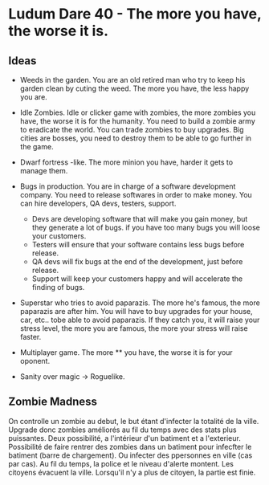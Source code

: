 # Ludum Dare 40 - The more you have, the worse it is.

## Ideas

- Weeds in the garden. You are an old retired man who try to keep his garden clean by cuting the weed. The more you have, the less happy you are.

- Idle Zombies. Idle or clicker game with zombies, the more zombies you have, the worse it is for the humanity. You need to build a zombie army to eradicate the world. You can trade zombies to buy upgrades. Big cities are bosses, you need to destroy them to be able to go further in the game.

- Dwarf fortress -like. The more minion you have, harder it gets to manage them.

- Bugs in production. You are in charge of a software development company. You need to release softwares in order to make money. You can hire developers, QA devs, testers, support.
    - Devs are developing software that will make you gain money, but they generate a lot of bugs. if you have too  many bugs you will loose your customers.
    - Testers will ensure that your software contains less bugs before release.
    - QA devs will fix bugs at the end of the development, just before release.
    - Support will keep your customers happy and will accelerate the finding of bugs.

- Superstar who tries to avoid paparazis. The more he's famous, the more paparazis are after him. 
You will have to buy upgrades for your house, car, etc.. tobe able to avoid paparazis. 
If they catch you, it will raise your stress level, the more you are famous, the more your stress will raise faster.

- Multiplayer game. The more ** you have, the worse it is for your oponent. 

- Sanity over magic -> Roguelike. 


## Zombie Madness

On controlle un zombie au debut, le but étant d'infecter la totalité de la ville. Upgrade donc zombies améliorés au fil du temps avec des stats plus puissantes. Deux possibilité, a l'intérieur d'un batiment et a l'exterieur. Possibilité de faire rentrer des zombies dans un batiment pour infecfter le batiment (barre de chargement).
Ou infecter des ppersonnes en ville (cas par cas).
Au fil du temps, la police et le niveau d'alerte montent. Les citoyens évacuent la ville. Lorsqu'il n'y a plus de citoyen, la partie est finie.


